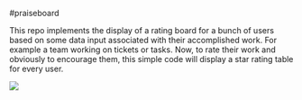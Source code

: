 #praiseboard

This repo implements the display of a rating board for a bunch of users based on some data input associated with their accomplished work. For example a team working on tickets or tasks. Now, to rate their work and obviously to encourage them, this simple code will display a star rating table for every user. 

<p>
	<img src="https://cloud.githubusercontent.com/assets/13452930/12058208/b91268e6-af17-11e5-90e3-7808b5b78273.png">
	<br>
</p>
